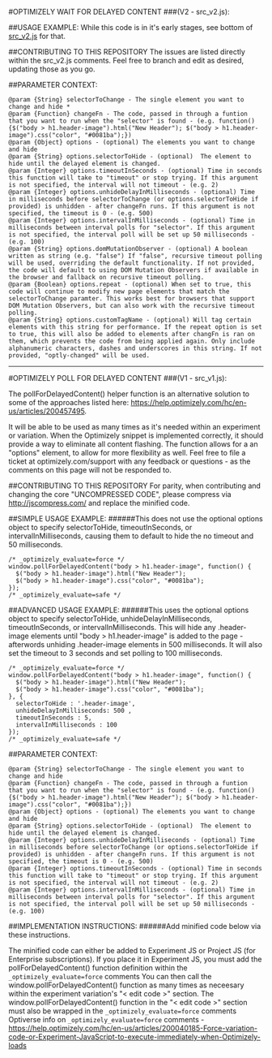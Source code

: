 #OPTIMIZELY WAIT FOR DELAYED CONTENT
###(V2 - src_v2.js):

##USAGE EXAMPLE:
While this code is in it's early stages, see bottom of [src_v2.js](https://github.com/circAssimilate/Optimizely-Poll-For-Delayed-Content/blob/master/src_v2.js) for that.

##CONTRIBUTING TO THIS REPOSITORY
The issues are listed directly within the src_v2.js comments. Feel free to branch and edit as desired, updating those as you go.

##PARAMETER CONTEXT:
```
@param {String} selectorToChange - The single element you want to change and hide *
@param {Function} changeFn - The code, passed in through a funtion that you want to run when the "selector" is found - (e.g. function(){$("body > h1.header-image").html("New Header"); $("body > h1.header-image").css("color", "#0081ba");})
@param {Object} options - (optional) The elements you want to change and hide
@param {String} options.selectorToHide - (optional)  The element to hide until the delayed element is changed.
@param {Integer} options.timeoutInSeconds - (optional) Time in seconds this function will take to "timeout" or stop trying. If this argument is not specified, the interval will not timeout - (e.g. 2)
@param {Integer} options.unhideDelayInMilliseconds - (optional) Time in milliseconds before selectorToChange (or options.selectorToHide if provided) is unhidden - after changeFn runs. If this argument is not specified, the timeout is 0 - (e.g. 500)
@param {Integer} options.intervalInMilliseconds - (optional) Time in milliseconds between interval polls for "selector". If this argument is not specified, the interval poll will be set up 50 milliseconds - (e.g. 100)
@param {String} options.domMutationObserver - (optional) A boolean written as string (e.g. "false") If "false", recursive timeout polling will be used, overriding the default functionality. If not provided, the code will default to using DOM Mutation Observers if available in the browser and fallback on recursive timeout polling.
@param {Boolean} options.repeat - (optional) When set to true, this code will continue to modify new page elements that match the selectorToChange paramter. This works best for browsers that support DOM Mutation Observers, but can also work with the recursive timeout polling.
@param {String} options.customTagName - (optional) Will tag certain elements with this string for performance. If the repeat option is set to true, this will also be added to elements after changFn is ran on them, which prevents the code from being applied again. Only include alphanumeric characters, dashes and underscores in this string. If not provided, "optly-changed" will be used.
```

---
#OPTIMIZELY POLL FOR DELAYED CONTENT
###(V1 - src_v1.js):

The pollForDelayedContent() helper function is an alternative solution to some of the approaches listed here: https://help.optimizely.com/hc/en-us/articles/200457495.  

It will be able to be used as many times as it's needed within an experiment or variation. When the Optimizely snippet is implemented correctly, it should provide a way to eliminate all content flashing.
The function allows for a an "options" element, to allow for more flexibility as well.
Feel free to file a ticket at optimizely.com/support with any feedback or questions - as the comments on this page will not be responded to.

##CONTRIBUTING TO THIS REPOSITORY
For parity, when contributing and changing the core "UNCOMPRESSED CODE", please compress via http://jscompress.com/ and replace the minified code.

##SIMPLE USAGE EXAMPLE:
######This does not use the optional options object to specify selectorToHide, timeoutInSeconds, or intervalInMilliseconds, causing them to default to hide the no timeout and 50 milliseconds.

```
/* _optimizely_evaluate=force */
window.pollForDelayedContent("body > h1.header-image", function() {
  $("body > h1.header-image").html("New Header");
  $("body > h1.header-image").css("color", "#0081ba");
});
/* _optimizely_evaluate=safe */
```

##ADVANCED USAGE EXAMPLE:
######This uses the optional options object to specify selectorToHide, unhideDelayInMilliseconds, timeoutInSeconds, or intervalInMilliseconds. This will hide any .header-image elements until "body > h1.header-image" is added to the page - afterwords unhiding .header-image elements in 500 milliseconds. It will also set the timeout to 3 seconds and set polling to 100 milliseconds.

```
/* _optimizely_evaluate=force */
window.pollForDelayedContent("body > h1.header-image", function() {
  $("body > h1.header-image").html("New Header");
  $("body > h1.header-image").css("color", "#0081ba");
}, {
  selectorToHide : '.header-image',
  unhideDelayInMilliseconds: 500 ,
  timeoutInSeconds : 5,
  intervalInMilliseconds : 100
});
/* _optimizely_evaluate=safe */
```

##PARAMETER CONTEXT:
```
@param {String} selectorToChange - The single element you want to change and hide
@param {Function} changeFn - The code, passed in through a funtion that you want to run when the "selector" is found - (e.g. function(){$("body > h1.header-image").html("New Header"); $("body > h1.header-image").css("color", "#0081ba");})
@param {Object} options - (optional) The elements you want to change and hide
@param {String} options.selectorToHide - (optional)  The element to hide until the delayed element is changed.
@param {Integer} options.unhideDelayInMilliseconds - (optional) Time in milliseconds before selectorToChange (or options.selectorToHide if provided) is unhidden - after changeFn runs. If this argument is not specified, the timeout is 0 - (e.g. 500)
@param {Integer} options.timeoutInSeconds - (optional) Time in seconds this function will take to "timeout" or stop trying. If this argument is not specified, the interval will not timeout - (e.g. 2)
@param {Integer} options.intervalInMilliseconds - (optional) Time in milliseconds between interval polls for "selector". If this argument is not specified, the interval poll will be set up 50 milliseconds - (e.g. 100)
```

##IMPLEMENTATION INSTRUCTIONS:
######Add minified code below via these instructions.

The minified code can either be added to Experiment JS or Project JS (for Enterprise subscriptions).
If you place it in Experiment JS, you must add the pollForDelayedContent() function definition within the `_optimizely_evaluate=force` comments
You can then call the window.pollForDelayedContent() function as many times as neceesary within the experiment variation's "< edit code >" section.
The window.pollForDelayedContent() function in the "< edit code >" section must also be wrapped in the `_optimizely_evaluate=force` comments
Optiverse info on `_optimizely_evaluate=force` comments - https://help.optimizely.com/hc/en-us/articles/200040185-Force-variation-code-or-Experiment-JavaScript-to-execute-immediately-when-Optimizely-loads
